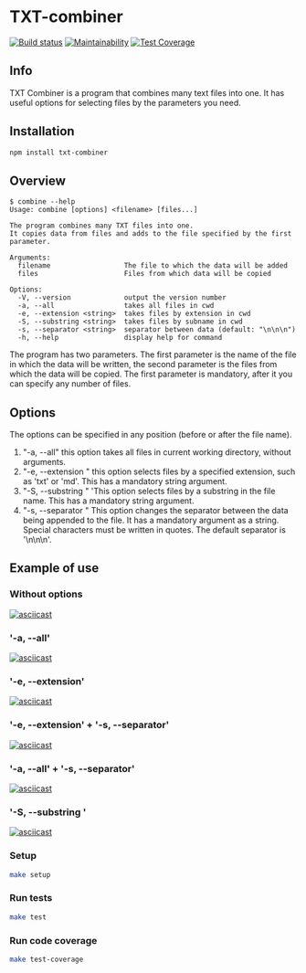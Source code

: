# TXT-combiner

[![Build status](https://github.com/BOMBYASCHER/TXT-combiner/actions/workflows/main.yml/badge.svg)](https://github.com/BOMBYASCHER/TXT-combiner/actions/workflows/main.yml)
[![Maintainability](https://api.codeclimate.com/v1/badges/bb1a90fc5cca0ad93c38/maintainability)](https://codeclimate.com/github/BOMBYASCHER/TXT-combiner/maintainability)
[![Test Coverage](https://api.codeclimate.com/v1/badges/bb1a90fc5cca0ad93c38/test_coverage)](https://codeclimate.com/github/BOMBYASCHER/TXT-combiner/test_coverage)

## Info

TXT Combiner is a program that combines many text files into one. It has useful options for selecting files by the parameters you need.

## Installation

```sh
npm install txt-combiner
```
## Overview

```console
$ combine --help
Usage: combine [options] <filename> [files...]

The program combines many TXT files into one.
It copies data from files and adds to the file specified by the first parameter.

Arguments:
  filename                  The file to which the data will be added
  files                     Files from which data will be copied

Options:
  -V, --version             output the version number
  -a, --all                 takes all files in cwd
  -e, --extension <string>  takes files by extension in cwd
  -S, --substring <string>  takes files by subname in cwd
  -s, --separator <string>  separator between data (default: "\n\n\n")
  -h, --help                display help for command
```

The program has two parameters. The first parameter is the name of the file in which the data will be written, the second parameter is the files from which the data will be copied. The first parameter is mandatory, after it you can specify any number of files.

## Options

The options can be specified in any position (before or after the file name).

1. "-a, --all" this option takes all files in current working directory, without arguments.
2. "-e, --extension <string>" this option selects files by a specified extension, such as 'txt' or 'md'. This has a mandatory string argument. 
3. "-S, --substring <string>" 'This option selects files by a substring in the file name. This has a mandatory string argument.
4. "-s, --separator <string>" This option changes the separator between the data being appended to the file. It has a mandatory argument as a string. Special characters must be written in quotes. The default separator is '\n\n\n'.

## Example of use

### Without options

[![asciicast](https://asciinema.org/a/yRzHYm3gvbaVJC9lmkLUEz2DZ.svg)](https://asciinema.org/a/yRzHYm3gvbaVJC9lmkLUEz2DZ)

### '-a, --all'

[![asciicast](https://asciinema.org/a/0Q2ehiiuNWj370BxYAM2vk0Jc.svg)](https://asciinema.org/a/0Q2ehiiuNWj370BxYAM2vk0Jc)

### '-e, --extension'

[![asciicast](https://asciinema.org/a/0k0pwJXp1ZFIcUhgDZfR8QJ0f.svg)](https://asciinema.org/a/0k0pwJXp1ZFIcUhgDZfR8QJ0f)

### '-e, --extension' + '-s, --separator'

[![asciicast](https://asciinema.org/a/h7lM4AUOwWVGmqwn0VDy1DbuM.svg)](https://asciinema.org/a/h7lM4AUOwWVGmqwn0VDy1DbuM)

### '-a, --all' + '-s, --separator'

[![asciicast](https://asciinema.org/a/vIrd1uzGc5BJFYbHF8zY7RhiP.svg)](https://asciinema.org/a/vIrd1uzGc5BJFYbHF8zY7RhiP)

### '-S, --substring <string>'

[![asciicast](https://asciinema.org/a/DApEmV5N4A47pB80diJ4N2LU5.svg)](https://asciinema.org/a/DApEmV5N4A47pB80diJ4N2LU5)

### Setup
```bash
make setup
```

### Run tests
```bash
make test
```

### Run code coverage
```bash
make test-coverage
```

